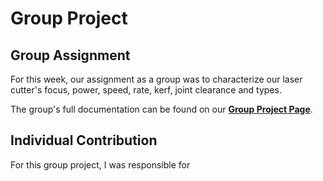 # Group Project

## Group Assignment

For this week, our assignment as a group was to characterize our laser cutter's focus, power, speed, rate, kerf, joint clearance and types. 

The group's full documentation can be found on our <a href="https://fabacademy.org/2024/labs/charlotte/assignments/week03a/">**Group Project Page**</a>.

## Individual Contribution

For this group project, I was responsible for 